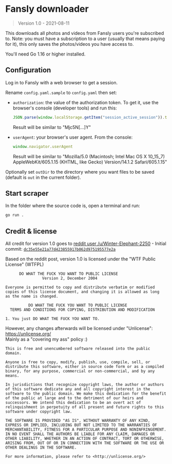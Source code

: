 # Fansly downloader

> Version 1.0 - 2021-08-11

This downloads all photos and videos from Fansly users you're subscribed to. Note: you must have a subscription to a user (usually that means paying for it), this only saves the photos/videos you have access to.

You'll need Go 1.16 or higher installed.

## Configuration

Log in to Fansly with a web browser to get a session.

Rename `config.yaml.sample` to `config.yaml` then set:

- `authorization`: the value of the authorization token. To get it, use the browser's console (developer tools) and run this:  
  
  ```js
  JSON.parse(window.localStorage.getItem("session_active_session")).token
  ```

  Result will be similar to "Mjc5N[...]Y"
- `userAgent`: your browser's user agent. From the console:  
  
  ```js
  window.navigator.userAgent
  ```
  
  Result will be similar to "Mozilla/5.0 (Macintosh; Intel Mac OS X 10_15_7) AppleWebKit/605.1.15 (KHTML, like Gecko) Version/14.1.2 Safari/605.1.15"

Optionally set `outDir` to the directory where you want files to be saved (default is `out` in the current folder).

## Start scraper

In the folder where the source code is, open a terminal and run:

```sh
go run .
```

## Credit & license

All credit for version 1.0 goes to [reddit user /u/Winter-Elephant-2250](https://www.reddit.com/user/Winter-Elephant-2250/comments/p3j87m/released_fansly_scraper_app_open_source/) - Initial commit: [`dc35e55e21a77d423855917b062d975195577e2a`](https://github.com/M-rcus/fnsl/commit/dc35e55e21a77d423855917b062d975195577e2a)

Based on the reddit post, version 1.0 is licensed under the "WTF Public License" (WTFPL)

```
      DO WHAT THE FUCK YOU WANT TO PUBLIC LICENSE 
                Version 2, December 2004

Everyone is permitted to copy and distribute verbatim or modified 
copies of this license document, and changing it is allowed as long 
as the name is changed. 

          DO WHAT THE FUCK YOU WANT TO PUBLIC LICENSE 
  TERMS AND CONDITIONS FOR COPYING, DISTRIBUTION AND MODIFICATION 

1. You just DO WHAT THE FUCK YOU WANT TO.
```

However, any changes afterwards will be licensed under "Unlicense": https://unlicense.org/  
Mainly as a "covering my ass" policy :)

```
This is free and unencumbered software released into the public domain.

Anyone is free to copy, modify, publish, use, compile, sell, or
distribute this software, either in source code form or as a compiled
binary, for any purpose, commercial or non-commercial, and by any
means.

In jurisdictions that recognize copyright laws, the author or authors
of this software dedicate any and all copyright interest in the
software to the public domain. We make this dedication for the benefit
of the public at large and to the detriment of our heirs and
successors. We intend this dedication to be an overt act of
relinquishment in perpetuity of all present and future rights to this
software under copyright law.

THE SOFTWARE IS PROVIDED "AS IS", WITHOUT WARRANTY OF ANY KIND,
EXPRESS OR IMPLIED, INCLUDING BUT NOT LIMITED TO THE WARRANTIES OF
MERCHANTABILITY, FITNESS FOR A PARTICULAR PURPOSE AND NONINFRINGEMENT.
IN NO EVENT SHALL THE AUTHORS BE LIABLE FOR ANY CLAIM, DAMAGES OR
OTHER LIABILITY, WHETHER IN AN ACTION OF CONTRACT, TORT OR OTHERWISE,
ARISING FROM, OUT OF OR IN CONNECTION WITH THE SOFTWARE OR THE USE OR
OTHER DEALINGS IN THE SOFTWARE.

For more information, please refer to <http://unlicense.org/>
```